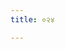 ```yaml
---
title: ०२४

---
```

<div class="js_include" url="vetAla-panchavimshatikA/017.md"  newLevelForH1="2" includeTitle="false"> </div>